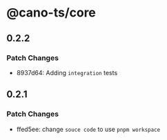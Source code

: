 # @cano-ts/core

## 0.2.2

### Patch Changes

- 8937d64: Adding `integration` tests

## 0.2.1

### Patch Changes

- ffed5ee: change `souce code` to use `pnpm workspace`
